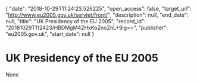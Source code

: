 {
  "date": "2018-10-29T11:24:23.526225", 
  "open_access": false, 
  "target_url": "http://www.eu2005.gov.uk/servlet/front/", 
  "description": null, 
  "end_date": null, 
  "title": "UK Presidency of the EU 2005", 
  "record_id": "20181029T112423/HBDMgM42HxKoZnoZnL+9ig==", 
  "publisher": "eu2005.gov.uk", 
  "start_date": null
}

# UK Presidency of the EU 2005

None